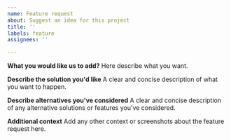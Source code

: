 ```yaml
---
name: Feature request
about: Suggest an idea for this project
title: ''
labels: feature
assignees: ''

---
```


**What you would like us to add?**
Here describe what you want.

**Describe the solution you'd like**
A clear and concise description of what you want to happen.

**Describe alternatives you've considered**
A clear and concise description of any alternative solutions or features you've considered.

**Additional context**
Add any other context or screenshots about the feature request here.

